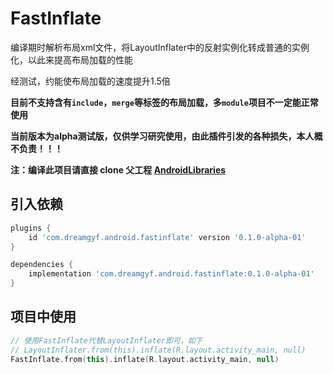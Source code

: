 # FastInflate

编译期时解析布局xml文件，将LayoutInflater中的反射实例化转成普通的实例化，以此来提高布局加载的性能

经测试，约能使布局加载的速度提升1.5倍

**目前不支持含有`include`，`merge`等标签的布局加载，多`module`项目不一定能正常使用**

**当前版本为alpha测试版，仅供学习研究使用，由此插件引发的各种损失，本人概不负责！！！**

**注：编译此项目请直接 clone 父工程 [AndroidLibraries](https://github.com/dreamgyf/AndroidLibraries)**

## 引入依赖

```groovy
plugins {
    id 'com.dreamgyf.android.fastinflate' version '0.1.0-alpha-01'
}

dependencies {
    implementation 'com.dreamgyf.android.fastinflate:0.1.0-alpha-01'
}
```

## 项目中使用

```kotlin
// 使用FastInflate代替LayoutInflater即可，如下
// LayoutInflater.from(this).inflate(R.layout.activity_main, null)
FastInflate.from(this).inflate(R.layout.activity_main, null)
```
